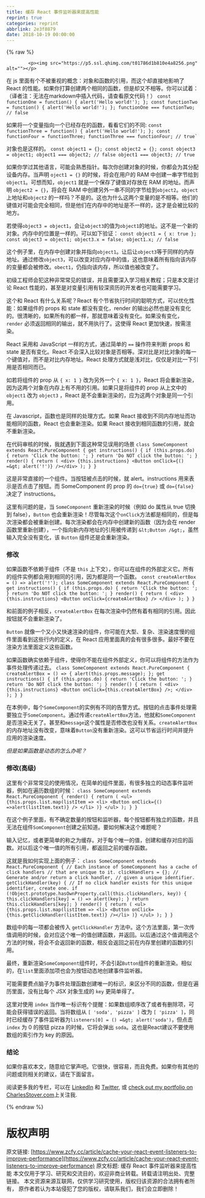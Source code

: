 ```yaml
---
title: 缓存 React 事件监听器来提高性能
reprint: true
categories: reprint
abbrlink: 2e3f8879
date: 2018-10-19 00:00:00
---
```


{% raw %}

            <p><img src="https://p5.ssl.qhimg.com/t01786d1b810e4a8256.png" alt=""></p>
<p>在 js 里面有个不被重视的概念：对象和函数的引用，而这个却直接地影响了 React 的性能。如果你打算创建两个相同的函数，但是却又不相等。你可以试着：（译者注：无法在markdown中插入代码，请查看原文代码！） <code>const functionOne = function() { alert('Hello world!'); }; const functionTwo = function() { alert('Hello world!'); }; functionOne === functionTwo; // false</code></p>
<p>如果将一个变量指向一个已经存在的函数，看看它们的不同: <code>const functionThree = function() { alert('Hello world!'); }; const functionFour = functionThree; functionThree === functionFour; // true`</code></p>
<p>对象也是这样的。 <code>const object1 = {}; const object2 = {}; const object3 = object1; object1 === object2; // false object1 === object3; // true</code></p>
<p>如果你学过其他语言，可能会熟悉指针。每次你创建对象的时候，你都会为其分配设备内存。当声明 <code>oject1 = {}</code> 的时候，将会在用户的 RAM 中创建一串字节给到 <code>object1</code>。可想而知，<code>object1</code> 就是一个保存了键值对存放在 RAM 的地址。而声明 <code>object2 = {}</code>，将会在 RAM 中创建另外一串不同的字节给到<code>object2</code>。<code>object</code>上地址和<code>object2</code> 的一样吗？不是的。这也为什么这两个变量的是不相等。他们的键值对可能会完全相同，但是他们在内存中的地址是不一样的，这才是会被比较的地方。</p>
<p>若使得<code>object3 = object1</code>，会让<code>object3</code>的值为<code>object1</code>的地址。这不是一个新的对象。内存中的位置是一样的。可以如下验证： <code>const object1 = { x: true }; const object3 = object1; object3.x = false; object1.x; // false</code></p>
<p>这个例子里，在内存中创建对象并指向<code>object1</code>。让后让<code>object3</code>等于同样的内存地址。通过修改<code>object3</code>，可以改变对应内存中的值，这也意味着所有指向该内存的变量都会被修改。<code>obect1</code>，仍指向该内存，所以值也被改变了。</p>
<p>初级工程师会犯这种非常常见的错误，并且需要深入学习相关教程；只是本文是讨论 React 性能的，甚至是对变量引用有较深资历的开发者也可能需要学习。</p>
<p>这个和 React 有什么关系呢？React 有个节省执行时间的聪明方式，可以优化性能：如果组件的 props 和 state 都没有变化，render 的输出必然也是没有变化的。很清晰的，如果所有的都一样，那就意味着没有变化。如果没有变化，<code>render</code> 必须返回相同的输出，就不用执行了。这使得 React 更加快速，按需渲染。</p>
<p>React 采用和 JavaScript 一样的方式，通过简单的 <code>==</code> 操作符来判断 props 和 state 是否有变化。React 不会深入比较对象是否相等。深对比是对比对象的每一个键值对，而不是对比内存地址。React 处理方式就是浅对比，仅仅是对比一下引用是否相同而已。</p>
<p>如若将组件的 prop 从 <code>{ x: 1 }</code> 改为另外一个 <code>{ x: 1 }</code>，React 将会重新渲染，因为这两个对象在内存上有不用的引用。如果只是将组件的 prop 从上文中的 <code>object1</code> 改为 <code>object3</code> ，React 是不会重新渲染的，应为这两个对象是同一个引用。</p>
<p>在 Javascript，函数也是同样的处理方式。如果 React 接收到不同内存地址而功能相同的函数，React 也会重新渲染。如果 React 接收到相同函数的引用，就会不重新渲染。</p>
<p>在代码审核的时候，我就遇到下面这种常见误用的场景 <code>class SomeComponent extends React.PureComponent { get instructions() { if (this.props.do) { return 'Click the button: '; } return 'Do NOT click the button: '; } render() { return ( &lt;div&gt; {this.instructions} &lt;Button onClick={() =&amp;gt; alert('!')} /&gt;&lt;/div&gt; ); } }</code></p>
<p>这是非常直接的一个组件。当按钮被点击的时候，就 alert。instructions 用来表示是否点击了按钮。而 SomeComponent 的 prop 的 <code>do={true}</code> 或 <code>do={false}</code> 决定了 instructions。</p>
<p>这里有问题的是，当 <code>SomeComponent</code> 重新渲染的时候（例如 do 属性从 true 切换到 false），<code>Button</code> 也会重新渲染！尽管每次这个<code>onClick</code>方法都是相同的，但是每次渲染都会被重新创建。每次渲染都会在内存中创建新的函数（因为会在 render 函数里重新创建），一个指向新内存地址的引用被传递到 <code>&amp;lt;Button /&amp;gt;</code>，虽然输入完全没有变化，该 <code>Button</code> 组件还是会重新渲染。</p>
<h3>修改</h3>
<p>如果函数不依赖于组件（不是 <code>this</code> 上下文），你可以在组件的外部定义它。所有的组件实例都会用到相同的引用，因为都是同一个函数。 <code>const createAlertBox = () =&gt; alert('!'); class SomeComponent extends React.PureComponent { get instructions() { if (this.props.do) { return 'Click the button: '; } return 'Do NOT click the button: '; } render() { return ( &lt;div&gt; {this.instructions} &lt;Button onClick={createAlertBox} /&gt; &lt;/div&gt; ); } }</code></p>
<p>和前面的例子相反，<code>createAlertBox</code> 在每次渲染中仍然有着有相同的引用。因此按钮就不会重新渲染了。</p>
<p><code>Button</code> 就像一个又小又快速渲染的组件，你可能在大型、复杂、渲染速度慢的组件里面看到这些行内的定义，在 React 应用里面真的会有很多很多。最好不要在渲染方法里面定义这些函数。</p>
<p>如果函数确实依赖于组件，使得你不能在组件外部定义，你可以将组件的方法作为事件处理传递过去。 <code>class SomeComponent extends React.PureComponent { createAlertBox = () =&gt; { alert(this.props.message); }; get instructions() { if (this.props.do) { return 'Click the button: '; } return 'Do NOT click the button: '; } render() { return ( &lt;div&gt; {this.instructions} &lt;Button onClick={this.createAlertBox} /&gt;; &lt;/div&gt; ); } }</code></p>
<p>在本例中，每个<code>SomeComponent</code>的实例有不同的告警方式。按钮的点击事件处理需要独立于<code>SomeComponent</code>。通过传递<code>createAlertBox</code>方法，他就和<code>SomeComponent</code>是否渲染无关了。甚至和<code>message</code>这个属性是否修改也没有关系。<code>createAlertBox</code> 的内存地址没有改变，意味着<code>Button</code>没有重新渲染。这可以节省运行时间并提升应用的渲染速度。</p>
<p><em>但是如果函数是动态的怎么办呢？</em></p>
<h3>修改(高级)</h3>
<p>这里有个非常常见的使用情况，在简单的组件里面，有很多独立的动态事件监听器，例如在遍历数组的时候： <code>class SomeComponent extends React.PureComponent { render() { return ( &lt;ul&gt; {this.props.list.map(listItem =&gt; &lt;li&gt; &lt;Button onClick={() =&gt;alert(listItem.text)} /&gt; &lt;/li&gt; )} &lt;/ul&gt; ); } }</code></p>
<p>在这个例子里面，有不确定数量的按钮和监听器，每个按钮都有独立的函数，并且无法在组件<code>SomComponent</code>创建之前知道。要如何解决这个难题呢？</p>
<p>输入记忆，或者更简单的称之为缓存。对于每个唯一的值，创建和缓存对应的函数。对以后这个唯一值的所有引用，都返回之前的缓存函数。</p>
<p>这就是我如何实现上面的例子： <code>class SomeComponent extends React.PureComponent { // Each instance of SomeComponent has a cache of click handlers // that are unique to it. clickHandlers = {}; // Generate and/or return a click handler, // given a unique identifier. getClickHandler(key) { // If no click handler exists for this unique identifier, create one. if (!Object.prototype.hasOwnProperty.call(this.clickHandlers, key)) { this.clickHandlers[key] = () =&gt; alert(key); } return this.clickHandlers[key]; } render() { return ( &lt;ul&gt; {this.props.list.map(listItem =&gt; &lt;li&gt; &lt;Button onClick={this.getClickHandler(listItem.text)} /&gt;&lt;/li&gt; )} &lt;/ul&gt; ); } }</code></p>
<p>数组中的每一项都会被传入 <code>getClickHandler</code> 方法中。这个方法里面，第一次传值调用的时候，会对应这个唯一的值创建函数，并返回。以后通过这个值调用这个方法的时候，将会不会返回新的函数，相反会返回之前在内存里创建的函数的引用。</p>
<p>最终，重新渲染<code>SomeComponent</code>组件时，不会引起<code>Button</code>组件的重新渲染。相似的，在<code>list</code>里面添加项也会为按钮动态地创建事件监听器。</p>
<p>可能需要费点脑子为事件处理函数创建唯一的标识，来区分不同的函数，但是在遍历里面，没有比每个 JSX 对象生成的 <code>key</code> 更简单得了。</p>
<p>这里对使用 <code>index</code> 当作唯一标识有个提醒：如果数组顺序改了或者有删除项，可能会获得错误的返回。当将数组从 <code>[ 'soda', 'pizza' ]</code> 改为 <code>[ 'pizza' ]</code>，同时已经缓存了事件监听器为<code>listeners[0] = () =&amp;gt; alert('soda')</code>，但点击 <code>index</code> 为 0 的按钮 pizza 的时候，它将会弹出 <code>soda</code>。这也是React建议不要使用数组的索引作为 key 的原因。</p>
<h3>结论</h3>
<p>如果你喜欢本文，随意给它掌声吧。它很快，很容易，而且免费。如果你有其他的问题或则相关的建议，请在下面留言。</p>
<p>阅读更多我的专栏，可以在 <a href="https://www.linkedin.com/in/charles-stover">LinkedIn</a> 和 <a href="https://twitter.com/CharlesStover">Twitter</a>, 或 <a href="https://charlesstover.com/">check out my portfolio on CharlesStover.com</a>上关注我.</p>

          
{% endraw %}

# 版权声明
原文链接: [https://www.zcfy.cc/article/cache-your-react-event-listeners-to-improve-performance](https://www.zcfy.cc/article/cache-your-react-event-listeners-to-improve-performance)
原文标题: 缓存 React 事件监听器来提高性能
本文仅用于学习、研究和交流目的，欢迎非商业转载。转载请注明出处、完整链接。
本文资源来源互联网，仅供学习研究使用，版权归该资源的合法拥有者所有，
原作者若认为本站侵犯了您的版权，请联系我们，我们会立即删除！
